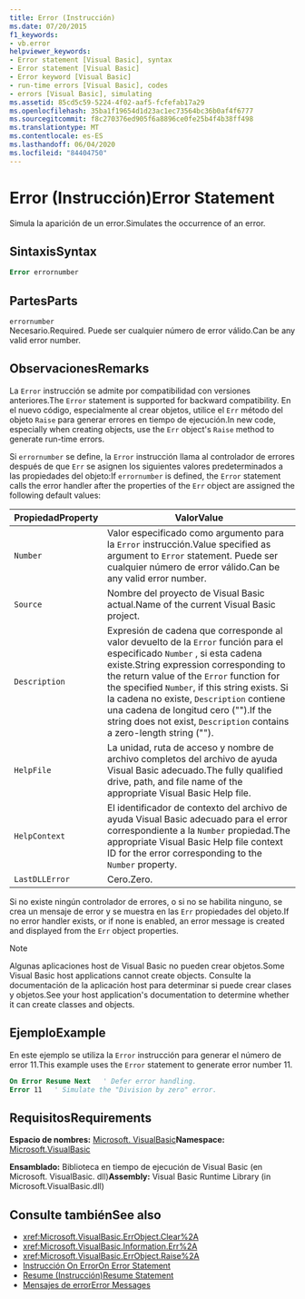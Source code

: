 ```yaml
---
title: Error (Instrucción)
ms.date: 07/20/2015
f1_keywords:
- vb.error
helpviewer_keywords:
- Error statement [Visual Basic], syntax
- Error statement [Visual Basic]
- Error keyword [Visual Basic]
- run-time errors [Visual Basic], codes
- errors [Visual Basic], simulating
ms.assetid: 85cd5c59-5224-4f02-aaf5-fcfefab17a29
ms.openlocfilehash: 35ba1f19654d1d23ac1ec73564bc36b0af4f6777
ms.sourcegitcommit: f8c270376ed905f6a8896ce0fe25b4f4b38ff498
ms.translationtype: MT
ms.contentlocale: es-ES
ms.lasthandoff: 06/04/2020
ms.locfileid: "84404750"
---
```

# <a name="error-statement"></a><span data-ttu-id="dbc75-102">Error (Instrucción)</span><span class="sxs-lookup"><span data-stu-id="dbc75-102">Error Statement</span></span>
<span data-ttu-id="dbc75-103">Simula la aparición de un error.</span><span class="sxs-lookup"><span data-stu-id="dbc75-103">Simulates the occurrence of an error.</span></span>  
  
## <a name="syntax"></a><span data-ttu-id="dbc75-104">Sintaxis</span><span class="sxs-lookup"><span data-stu-id="dbc75-104">Syntax</span></span>  
  
```vb  
Error errornumber  
```  
  
## <a name="parts"></a><span data-ttu-id="dbc75-105">Partes</span><span class="sxs-lookup"><span data-stu-id="dbc75-105">Parts</span></span>  
 `errornumber`  
 <span data-ttu-id="dbc75-106">Necesario.</span><span class="sxs-lookup"><span data-stu-id="dbc75-106">Required.</span></span> <span data-ttu-id="dbc75-107">Puede ser cualquier número de error válido.</span><span class="sxs-lookup"><span data-stu-id="dbc75-107">Can be any valid error number.</span></span>  
  
## <a name="remarks"></a><span data-ttu-id="dbc75-108">Observaciones</span><span class="sxs-lookup"><span data-stu-id="dbc75-108">Remarks</span></span>  
 <span data-ttu-id="dbc75-109">La `Error` instrucción se admite por compatibilidad con versiones anteriores.</span><span class="sxs-lookup"><span data-stu-id="dbc75-109">The `Error` statement is supported for backward compatibility.</span></span> <span data-ttu-id="dbc75-110">En el nuevo código, especialmente al crear objetos, utilice el `Err` método del objeto `Raise` para generar errores en tiempo de ejecución.</span><span class="sxs-lookup"><span data-stu-id="dbc75-110">In new code, especially when creating objects, use the `Err` object's `Raise` method to generate run-time errors.</span></span>  
  
 <span data-ttu-id="dbc75-111">Si `errornumber` se define, la `Error` instrucción llama al controlador de errores después de que `Err` se asignen los siguientes valores predeterminados a las propiedades del objeto:</span><span class="sxs-lookup"><span data-stu-id="dbc75-111">If `errornumber` is defined, the `Error` statement calls the error handler after the properties of the `Err` object are assigned the following default values:</span></span>  
  
|<span data-ttu-id="dbc75-112">Propiedad</span><span class="sxs-lookup"><span data-stu-id="dbc75-112">Property</span></span>|<span data-ttu-id="dbc75-113">Valor</span><span class="sxs-lookup"><span data-stu-id="dbc75-113">Value</span></span>|  
|--------------|-----------|  
|`Number`|<span data-ttu-id="dbc75-114">Valor especificado como argumento para la `Error` instrucción.</span><span class="sxs-lookup"><span data-stu-id="dbc75-114">Value specified as argument to `Error` statement.</span></span> <span data-ttu-id="dbc75-115">Puede ser cualquier número de error válido.</span><span class="sxs-lookup"><span data-stu-id="dbc75-115">Can be any valid error number.</span></span>|  
|`Source`|<span data-ttu-id="dbc75-116">Nombre del proyecto de Visual Basic actual.</span><span class="sxs-lookup"><span data-stu-id="dbc75-116">Name of the current Visual Basic project.</span></span>|  
|`Description`|<span data-ttu-id="dbc75-117">Expresión de cadena que corresponde al valor devuelto de la `Error` función para el especificado `Number` , si esta cadena existe.</span><span class="sxs-lookup"><span data-stu-id="dbc75-117">String expression corresponding to the return value of the `Error` function for the specified `Number`, if this string exists.</span></span> <span data-ttu-id="dbc75-118">Si la cadena no existe, `Description` contiene una cadena de longitud cero ("").</span><span class="sxs-lookup"><span data-stu-id="dbc75-118">If the string does not exist, `Description` contains a zero-length string ("").</span></span>|  
|`HelpFile`|<span data-ttu-id="dbc75-119">La unidad, ruta de acceso y nombre de archivo completos del archivo de ayuda Visual Basic adecuado.</span><span class="sxs-lookup"><span data-stu-id="dbc75-119">The fully qualified drive, path, and file name of the appropriate Visual Basic Help file.</span></span>|  
|`HelpContext`|<span data-ttu-id="dbc75-120">El identificador de contexto del archivo de ayuda Visual Basic adecuado para el error correspondiente a la `Number` propiedad.</span><span class="sxs-lookup"><span data-stu-id="dbc75-120">The appropriate Visual Basic Help file context ID for the error corresponding to the `Number` property.</span></span>|  
|`LastDLLError`|<span data-ttu-id="dbc75-121">Cero.</span><span class="sxs-lookup"><span data-stu-id="dbc75-121">Zero.</span></span>|  
  
 <span data-ttu-id="dbc75-122">Si no existe ningún controlador de errores, o si no se habilita ninguno, se crea un mensaje de error y se muestra en las `Err` propiedades del objeto.</span><span class="sxs-lookup"><span data-stu-id="dbc75-122">If no error handler exists, or if none is enabled, an error message is created and displayed from the `Err` object properties.</span></span>  
  
> [!NOTE]
> <span data-ttu-id="dbc75-123">Algunas aplicaciones host de Visual Basic no pueden crear objetos.</span><span class="sxs-lookup"><span data-stu-id="dbc75-123">Some Visual Basic host applications cannot create objects.</span></span> <span data-ttu-id="dbc75-124">Consulte la documentación de la aplicación host para determinar si puede crear clases y objetos.</span><span class="sxs-lookup"><span data-stu-id="dbc75-124">See your host application's documentation to determine whether it can create classes and objects.</span></span>  
  
## <a name="example"></a><span data-ttu-id="dbc75-125">Ejemplo</span><span class="sxs-lookup"><span data-stu-id="dbc75-125">Example</span></span>  
 <span data-ttu-id="dbc75-126">En este ejemplo se utiliza la `Error` instrucción para generar el número de error 11.</span><span class="sxs-lookup"><span data-stu-id="dbc75-126">This example uses the `Error` statement to generate error number 11.</span></span>  
  
```vb  
On Error Resume Next   ' Defer error handling.  
Error 11   ' Simulate the "Division by zero" error.  
```  
  
## <a name="requirements"></a><span data-ttu-id="dbc75-127">Requisitos</span><span class="sxs-lookup"><span data-stu-id="dbc75-127">Requirements</span></span>  
 <span data-ttu-id="dbc75-128">**Espacio de nombres:** [Microsoft. VisualBasic](../runtime-library-members.md)</span><span class="sxs-lookup"><span data-stu-id="dbc75-128">**Namespace:** [Microsoft.VisualBasic](../runtime-library-members.md)</span></span>  
  
 <span data-ttu-id="dbc75-129">**Ensamblado:** Biblioteca en tiempo de ejecución de Visual Basic (en Microsoft. VisualBasic. dll)</span><span class="sxs-lookup"><span data-stu-id="dbc75-129">**Assembly:** Visual Basic Runtime Library (in Microsoft.VisualBasic.dll)</span></span>  
  
## <a name="see-also"></a><span data-ttu-id="dbc75-130">Consulte también</span><span class="sxs-lookup"><span data-stu-id="dbc75-130">See also</span></span>

- <xref:Microsoft.VisualBasic.ErrObject.Clear%2A>
- <xref:Microsoft.VisualBasic.Information.Err%2A>
- <xref:Microsoft.VisualBasic.ErrObject.Raise%2A>
- [<span data-ttu-id="dbc75-131">Instrucción On Error</span><span class="sxs-lookup"><span data-stu-id="dbc75-131">On Error Statement</span></span>](on-error-statement.md)
- [<span data-ttu-id="dbc75-132">Resume (Instrucción)</span><span class="sxs-lookup"><span data-stu-id="dbc75-132">Resume Statement</span></span>](resume-statement.md)
- [<span data-ttu-id="dbc75-133">Mensajes de error</span><span class="sxs-lookup"><span data-stu-id="dbc75-133">Error Messages</span></span>](../error-messages/index.md)
